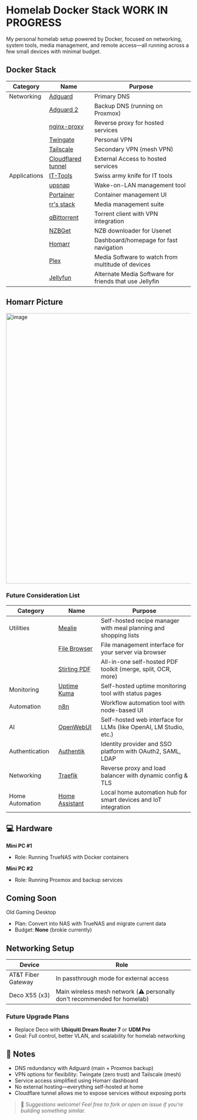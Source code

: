# Homelab Docker Stack WORK IN PROGRESS

My personal homelab setup powered by Docker, focused on networking, system tools, media management, and remote access—all running across a few small devices with minimal budget.





##  Docker Stack

| Category     | Name                                                                 | Purpose                                |
|--------------|----------------------------------------------------------------------|----------------------------------------|
| Networking   | [Adguard](https://github.com/AdguardTeam/AdGuardHome)               | Primary DNS                            |
|              | [Adguard 2](https://github.com/AdguardTeam/AdGuardHome)             | Backup DNS (running on Proxmox)        |
|              | [nginx-proxy](https://github.com/nginx-proxy/nginx-proxy)           | Reverse proxy for hosted services      |
|              | [Twingate](https://www.twingate.com/)                                | Personal VPN                           |
|              | [Tailscale](https://tailscale.com/)                                  | Secondary VPN (mesh VPN)               |
|              | [Cloudflared tunnel](https://www.cloudflare.com/)                    | External Access to hosted services      |
| Applications | [IT-Tools](https://github.com/CorentinTh/it-tools)                  | Swiss army knife for IT tools          |
|              | [upsnap](https://github.com/seriousm4x/UpSnap)                      | Wake-on-LAN management tool            |
|              | [Portainer](https://www.portainer.io/)                               | Container management UI                |
|              | [rr's stack](https://wiki.servarr.com/)                              | Media management suite                 |
|              | [qBittorrent](https://hub.docker.com/r/linuxserver/qbittorrent)     | Torrent client with VPN integration    |
|              | [NZBGet](https://nzbget.net/)                                        | NZB downloader for Usenet              |
|              | [Homarr](https://github.com/ajnart/homarr)                          | Dashboard/homepage for fast navigation |
|              | [Plex](https://www.plex.tv/)                                         | Media Software to watch from multitude of devices |
|              | [Jellyfun](https://jellyfin.org/)                                    | Alternate Media Software for friends that use Jellyfin |

## Homarr Picture
<img width="1542" height="737" alt="image" src="https://github.com/user-attachments/assets/154ace71-f3f7-4ddd-b3a2-be921d555e6e" />



###  Future Consideration List

| Category       | Name                                                                   | Purpose                                                                 |
|----------------|------------------------------------------------------------------------|--------------------------------------------------------------------------|
| Utilities      | [Mealie](https://mealie.io/)                                           | Self-hosted recipe manager with meal planning and shopping lists         |
|                | [File Browser](https://filebrowser.org/)                               | File management interface for your server via browser                    |
|                | [Stirling PDF](https://www.stirlingpdf.com/)                           | All-in-one self-hosted PDF toolkit (merge, split, OCR, more)             |
| Monitoring     | [Uptime Kuma](https://uptime.kuma.pet/)                                | Self-hosted uptime monitoring tool with status pages                     |
| Automation     | [n8n](https://n8n.io/)                                                  | Workflow automation tool with node-based UI                              |
| AI             | [OpenWebUI](https://github.com/open-webui/open-webui)                  | Self-hosted web interface for LLMs (like OpenAI, LM Studio, etc.)        |
| Authentication | [Authentik](https://goauthentik.io/)                                   | Identity provider and SSO platform with OAuth2, SAML, LDAP               |
| Networking     | [Traefik](https://traefik.io/)                                         | Reverse proxy and load balancer with dynamic config & TLS                |
| Home Automation| [Home Assistant](https://www.home-assistant.io/)                       | Local home automation hub for smart devices and IoT integration          |






## 💻 Hardware

  **Mini PC #1**  
  - Role: Running TrueNAS with Docker containers
  
  **Mini PC #2**  
  - Role: Running Proxmox and backup services


##  Coming Soon

  Old Gaming Desktop  
  - Plan: Convert into NAS with TrueNAS and migrate current data
  - Budget: **None** (brokie currently)


##  Networking Setup

| Device                  | Role                                       |
| -----------------------| ------------------------------------------ |
| AT&T Fiber Gateway     | In passthrough mode for external access    |
| Deco X55 (x3)          | Main wireless mesh network (⚠️ personally don't recommended for homelab) |

###  Future Upgrade Plans

-  Replace Deco with **Ubiquiti Dream Router 7** or **UDM Pro**  
  - Goal: Full control, better VLAN, and scalability for homelab networking


## 📌 Notes

- DNS redundancy with Adguard (main + Proxmox backup)
- VPN options for flexibility: Twingate (zero trust) and Tailscale (mesh)
- Service access simplified using Homarr dashboard
- No external hosting—everything self-hosted at home
- Cloudflare tunnel allows me to expose services without exposing ports


> 💬 *Suggestions welcome! Feel free to fork or open an issue if you're building something similar.*
